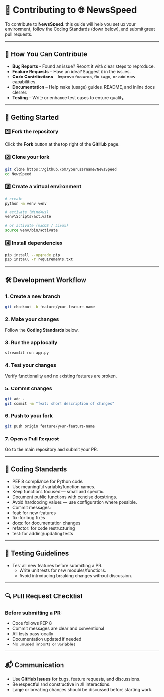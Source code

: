 # 🤝 Contributing to 🌐 **NewsSpeed**

To contribute to **NewsSpeed**, this guide will help you set up your environment, follow the Coding Standards (down below), and submit great pull requests.

___

## 📌 How You Can Contribute

- **Bug Reports** – Found an issue? Report it with clear steps to reproduce.
- **Feature Requests** – Have an idea? Suggest it in the issues.
- **Code Contributions** – Improve features, fix bugs, or add new capabilities.
- **Documentation** – Help make (usage) guides, README, and inline docs clearer.
- **Testing** – Write or enhance test cases to ensure quality.

___

## 🚀 Getting Started

### 1️⃣ Fork the repository

Click the **Fork** button at the top right of the **GitHub** page.

### 2️⃣ Clone your fork
```bash
git clone https://github.com/yourusername/NewsSpeed
cd NewsSpeed
```
### 3️⃣ Create a virtual environment
```bash
# create
python -m venv venv

# activate (Windows)
venv\Scripts\activate

# or activate (macOS / Linux)
source venv/bin/activate
```
### 4️⃣ Install dependencies
```bash
pip install --upgrade pip
pip install -r requirements.txt
```

___

## 🛠 Development Workflow

### 1.	Create a new branch
```bash
git checkout -b feature/your-feature-name
```
### 2.	Make your changes
Follow the **Coding Standards** below.
### 3.	Run the app locally
```bash
streamlit run app.py
```
### 4.	Test your changes
Verify functionality and no existing features are broken.
### 5.	Commit changes
```bash
git add .
git commit -m "feat: short description of changes"
```
### 6.	Push to your fork
```bash
git push origin feature/your-feature-name
```
### 7. Open a Pull Request
Go to the main repository and submit your PR.

___

## 📏 Coding Standards

- PEP 8 compliance for Python code.
- Use meaningful variable/function names.
- Keep functions focused — small and specific.
- Document public functions with concise docstrings.
- Avoid hardcoding values — use configuration where possible.
- Commit messages:
- feat: for new features
- fix: for bug fixes
- docs: for documentation changes
- refactor: for code restructuring
- test: for adding/updating tests

___

## 🧪 Testing Guidelines

- Test all new features before submitting a PR.
	- Write unit tests for new modules/functions.
	- Avoid introducing breaking changes without discussion.

___

## 🔍 Pull Request Checklist

### Before submitting a PR:
- Code follows PEP 8
- Commit messages are clear and conventional
- All tests pass locally
- Documentation updated if needed
- No unused imports or variables

___

## 📬 Communication

- Use **GitHub Issues** for bugs, feature requests, and discussions.
- Be respectful and constructive in all interactions.
- Large or breaking changes should be discussed before starting work.